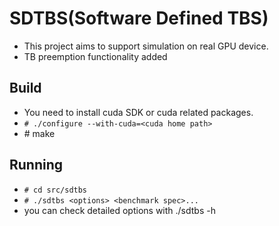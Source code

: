 SDTBS(Software Defined TBS)
===========================
- This project aims to support simulation on real GPU device.
- TB preemption functionality added

## Build

- You need to install cuda SDK or cuda related packages.
- `# ./configure --with-cuda=<cuda home path>`
- \# make

## Running

- `# cd src/sdtbs`
- `# ./sdtbs <options> <benchmark spec>...`
- you can check detailed options with ./sdtbs -h 
